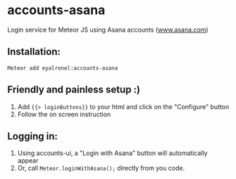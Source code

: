 # accounts-asana
Login service for Meteor JS using Asana accounts (www.asana.com)

## Installation:
`Meteor add eyalronel:accounts-asana`

## Friendly and painless setup :)
1. Add `{{> loginButtons}}` to your html and click on the "Configure" button
2. Follow the on screen instruction

## Logging in:
1. Using accounts-ui, a "Login with Asana" button will automatically appear
2. Or, call `Meteor.loginWithAsana();` directly from you code.